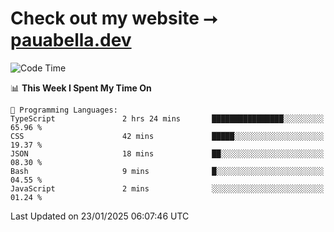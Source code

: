 # Check out my website ⭢ [pauabella.dev](https://pauabella.dev)

<!--START_SECTION:waka-->
![Code Time](http://img.shields.io/badge/Code%20Time-4%2C007%20hrs%206%20mins-blue)

📊 **This Week I Spent My Time On** 

```text
💬 Programming Languages: 
TypeScript               2 hrs 24 mins       ████████████████░░░░░░░░░   65.96 % 
CSS                      42 mins             █████░░░░░░░░░░░░░░░░░░░░   19.37 % 
JSON                     18 mins             ██░░░░░░░░░░░░░░░░░░░░░░░   08.30 % 
Bash                     9 mins              █░░░░░░░░░░░░░░░░░░░░░░░░   04.55 % 
JavaScript               2 mins              ░░░░░░░░░░░░░░░░░░░░░░░░░   01.24 % 
```


 Last Updated on 23/01/2025 06:07:46 UTC
<!--END_SECTION:waka-->
